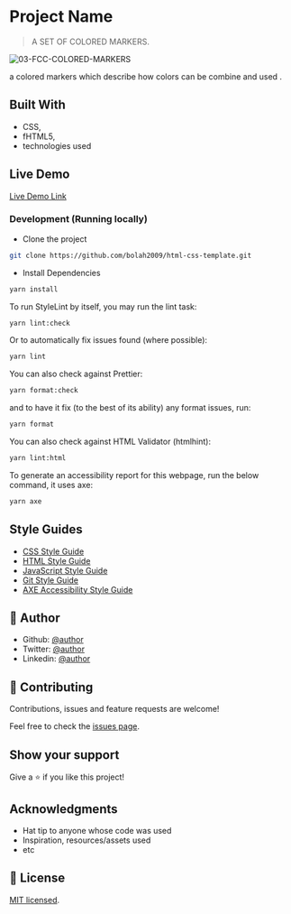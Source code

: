 # Project Name

> A SET OF COLORED MARKERS.

![ 03-FCC-COLORED-MARKERS](./colored-markers.PNG)

a colored markers which describe how colors can be combine and used .

## Built With

- CSS,
- fHTML5,
- technologies used

## Live Demo

[Live Demo Link](https://livedemo.com)

### Development (Running locally)

- Clone the project

```bash
git clone https://github.com/bolah2009/html-css-template.git

```

- Install Dependencies

```bash
yarn install
```

To run StyleLint by itself, you may run the lint task:

```bash
yarn lint:check
```

Or to automatically fix issues found (where possible):

```bash
yarn lint
```

You can also check against Prettier:

```bash
yarn format:check
```

and to have it fix (to the best of its ability) any format issues, run:

```bash
yarn format
```

You can also check against HTML Validator (htmlhint):

```bash
yarn lint:html
```

To generate an accessibility report for this webpage, run the below command, it uses axe:

```bash
yarn axe
```

## Style Guides

- [CSS Style Guide](http://udacity.github.io/frontend-nanodegree-styleguide/css.html)
- [HTML Style Guide](http://udacity.github.io/frontend-nanodegree-styleguide/index.html)
- [JavaScript Style Guide](http://udacity.github.io/frontend-nanodegree-styleguide/javascript.html)
- [Git Style Guide](https://udacity.github.io/git-styleguide/)
- [AXE Accessibility Style Guide](https://dequeuniversity.com/rules/axe/html/4.7)

## 👤 Author

- Github: [@author](https://github.com/author)
- Twitter: [@author](https://twitter.com/author)
- Linkedin: [@author](https://www.linkedin.com/in/author/)

## 🤝 Contributing

Contributions, issues and feature requests are welcome!

Feel free to check the [issues page](../../issues).

## Show your support

Give a ⭐️ if you like this project!

## Acknowledgments

- Hat tip to anyone whose code was used
- Inspiration, resources/assets used
- etc

## 📝 License

[MIT licensed](./LICENSE).
